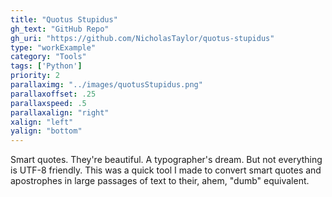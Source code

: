 ```yaml
---
title: "Quotus Stupidus"
gh_text: "GitHub Repo"
gh_uri: "https://github.com/NicholasTaylor/quotus-stupidus"
type: "workExample"
category: "Tools"
tags: ['Python']
priority: 2
parallaximg: "../images/quotusStupidus.png"
parallaxoffset: .25
parallaxspeed: .5
parallaxalign: "right"
xalign: "left"
yalign: "bottom"
---
```


Smart quotes. They're beautiful. A typographer's dream. But not everything is UTF-8 friendly. This was a quick tool I made to convert smart quotes and apostrophes in large passages of text to their, ahem, "dumb" equivalent.